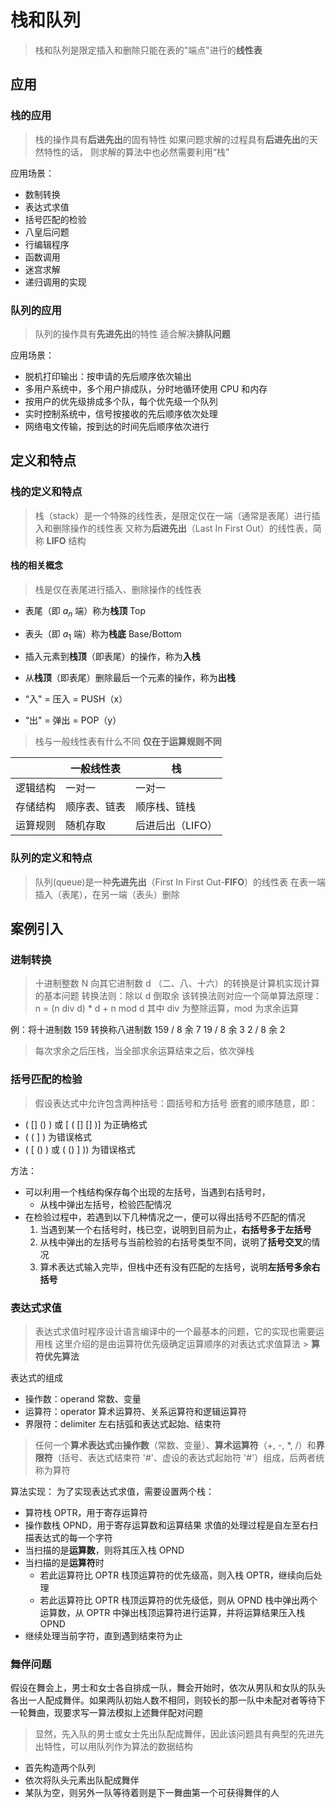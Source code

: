 # 栈和队列
> 栈和队列是限定插入和删除只能在表的"端点"进行的**线性表**

## 应用
### 栈的应用
> 栈的操作具有**后进先出**的固有特性
> 如果问题求解的过程具有**后进先出**的天然特性的话，
> 则求解的算法中也必然需要利用“栈”

应用场景：
- 数制转换
- 表达式求值
- 括号匹配的检验
- 八皇后问题
- 行编辑程序
- 函数调用
- 迷宫求解
- 递归调用的实现

### 队列的应用
> 队列的操作具有**先进先出**的特性
> 适合解决**排队问题**

应用场景：
- 脱机打印输出：按申请的先后顺序依次输出
- 多用户系统中，多个用户排成队，分时地循环使用 CPU 和内存
- 按用户的优先级排成多个队，每个优先级一个队列
- 实时控制系统中，信号按接收的先后顺序依次处理
- 网络电文传输，按到达的时间先后顺序依次进行

## 定义和特点
### 栈的定义和特点
> 栈（stack）是一个特殊的线性表，是限定仅在一端（通常是表尾）进行插入和删除操作的线性表
> 又称为**后进先出**（Last In First Out）的线性表，简称 **LIFO** 结构

#### 栈的相关概念
> 栈是仅在表尾进行插入、删除操作的线性表
- 表尾（即 $a_n$ 端）称为**栈顶** Top
- 表头（即 $a_1$ 端）称为**栈底** Base/Bottom
- 插入元素到**栈顶**（即表尾）的操作，称为**入栈**
- 从**栈顶**（即表尾）删除最后一个元素的操作，称为**出栈**

- “入" = 压入 = PUSH（x）
- “出" = 弹出 = POP（y）

> 栈与一般线性表有什么不同
> **仅在于运算规则不同**

| | 一般线性表 | 栈 |
| --- | --- | --- |
| 逻辑结构 | 一对一 | 一对一 |
| 存储结构 | 顺序表、链表 | 顺序栈、链栈 |
| 运算规则 | 随机存取 | 后进后出（LIFO）

### 队列的定义和特点
> 队列(queue)是一种**先进先出**（First In First Out-**FIFO**）的线性表
> 在表一端插入（表尾），在另一端（表头）删除

## 案例引入

### 进制转换
> 十进制整数 N 向其它进制数 d （二、八、十六）的转换是计算机实现计算的基本问题
> 转换法则：除以 d 倒取余
> 该转换法则对应一个简单算法原理：
> n = (n div d) * d + n mod d
> 其中 div 为整除运算，mod 为求余运算

例：将十进制数 159 转换称八进制数
159 / 8 余 7
19 / 8 余 3
2 / 8 余 2

> 每次求余之后压栈，当全部求余运算结束之后，依次弹栈

### 括号匹配的检验
> 假设表达式中允许包含两种括号：圆括号和方括号
嵌套的顺序随意，即：
- ( [] () ) 或 [ ( [] [] )] 为正确格式
- ( ( ] ) 为错误格式
- ( [ () ) 或 ( () ] )) 为错误格式

方法：
- 可以利用一个栈结构保存每个出现的左括号，当遇到右括号时，
  - 从栈中弹出左括号，检验匹配情况
- 在检验过程中，若遇到以下几种情况之一，便可以得出括号不匹配的情况
  1. 当遇到某一个右括号时，栈已空，说明到目前为止，**右括号多于左括号**
  2. 从栈中弹出的左括号与当前检验的右括号类型不同，说明了**括号交叉**的情况
  3. 算术表达式输入完毕，但栈中还有没有匹配的左括号，说明**左括号多余右括号** 

### 表达式求值
> 表达式求值时程序设计语言编译中的一个最基本的问题，它的实现也需要运用栈
> 这里介绍的是由运算符优先级确定运算顺序的对表达式求值算法 > **算符优先算法**

表达式的组成
- 操作数：operand 常数、变量
- 运算符：operator 算术运算符、关系运算符和逻辑运算符
- 界限符：delimiter 左右括弧和表达式起始、结束符
> 任何一个**算术表达式**由**操作数**（常数、变量）、**算术运算符**（+, -, *, /）和**界限符**（括号、表达式结束符 '#'、虚设的表达式起始符 '#'）组成，后两者统称为算符

算法实现：
为了实现表达式求值，需要设置两个栈：
- 算符栈 OPTR，用于寄存运算符
- 操作数栈 OPND，用于寄存运算数和运算结果
求值的处理过程是自左至右扫描表达式的每一个字符
- 当扫描的是**运算数**，则将其压入栈 OPND
- 当扫描的是**运算符**时
  - 若此运算符比 OPTR 栈顶运算符的优先级高，则入栈 OPTR，继续向后处理
  - 若此运算符比 OPTR 栈顶运算符的优先级低，则从 OPND 栈中弹出两个运算数，从 OPTR 中弹出栈顶运算符进行运算，并将运算结果压入栈 OPND
- 继续处理当前字符，直到遇到结束符为止

### 舞伴问题
假设在舞会上，男士和女士各自排成一队，舞会开始时，依次从男队和女队的队头各出一人配成舞伴。如果两队初始人数不相同，则较长的那一队中未配对者等待下一轮舞曲，现要求写一算法模拟上述舞伴配对问题
> 显然，先入队的男士或女士先出队配成舞伴，因此该问题具有典型的先进先出特性，可以用队列作为算法的数据结构
- 首先构造两个队列
- 依次将队头元素出队配成舞伴
- 某队为空，则另外一队等待着则是下一舞曲第一个可获得舞伴的人
